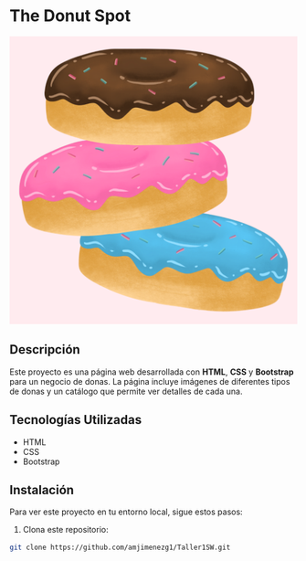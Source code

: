 # The Donut Spot

![Logo](./imagenes/Logo.png)

## Descripción

Este proyecto es una página web desarrollada con **HTML**, **CSS** y **Bootstrap** para un negocio de donas. La página incluye imágenes de diferentes tipos de donas y un catálogo que permite ver detalles de cada una.

## Tecnologías Utilizadas

- HTML
- CSS
- Bootstrap

## Instalación

Para ver este proyecto en tu entorno local, sigue estos pasos:

1. Clona este repositorio:

```bash
git clone https://github.com/amjimenezg1/Taller1SW.git
